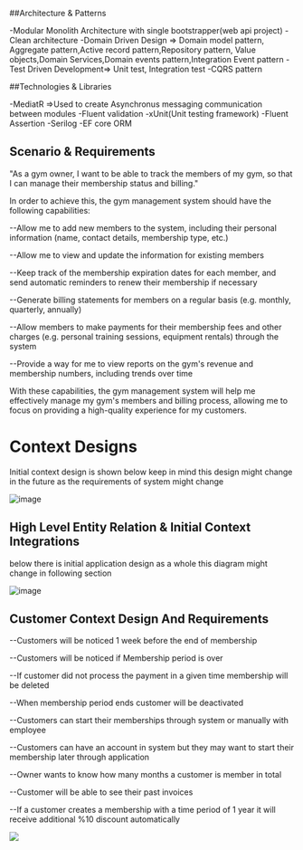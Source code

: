 ##Architecture & Patterns

-Modular Monolith Architecture with single bootstrapper(web api project)
-Clean architecture
-Domain Driven Design => Domain model pattern, Aggregate pattern,Active record pattern,Repository pattern, Value objects,Domain Services,Domain events pattern,Integration Event pattern
-Test Driven Development=> Unit test, Integration test
-CQRS pattern

##Technologies & Libraries

-MediatR =>Used to create Asynchronus messaging communication between modules
-Fluent validation
-xUnit(Unit testing framework)
-Fluent Assertion
-Serilog
-EF core ORM




## Scenario & Requirements

"As a gym owner, I want to be able to track the members of my gym, so that I can manage their membership status and billing."

In order to achieve this, the gym management system should have the following capabilities:

--Allow me to add new members to the system, including their personal information (name, contact details, membership type, etc.)

--Allow me to view and update the information for existing members

--Keep track of the membership expiration dates for each member, and send automatic reminders to renew their membership if necessary

--Generate billing statements for members on a regular basis (e.g. monthly, quarterly, annually)

--Allow members to make payments for their membership fees and other charges (e.g. personal training sessions, equipment rentals) through the system

--Provide a way for me to view reports on the gym's revenue and membership numbers, including trends over time

With these capabilities, the gym management system will help me effectively manage my gym's members and billing process, allowing me to focus on providing a high-quality experience for my customers.


# Context Designs
Initial context design is shown below keep in mind this design might change in the future as the requirements of system might change 

![image](https://user-images.githubusercontent.com/42850688/211002819-0f8c9025-2c36-4738-963e-ea5e082c8b57.png)

## High Level Entity Relation & Initial Context Integrations

below there is initial application design as a whole this diagram might change in following section 

![image](https://user-images.githubusercontent.com/42850688/211003497-598d545c-7c6e-43dc-b883-bda4eb438e99.png)

## Customer Context Design And Requirements 

--Customers will be noticed 1 week before the end of membership

--Customers will be noticed if Membership period is over

--If customer did not process the payment in a given time membership will be deleted 

--When membership period ends customer will be deactivated

--Customers can start their memberships through system or manually with employee

--Customers can have an account in system but they may want to start their membership later through application

--Owner wants to know how many months a customer is member in total

--Customer will be able to see their past invoices 

--If a customer creates a membership with a time period of 1 year it will receive additional %10 discount automatically


<img align="left" src="https://user-images.githubusercontent.com/42850688/211217398-b8d2e1cc-4218-4635-a445-46356ecbb9fc.png">


